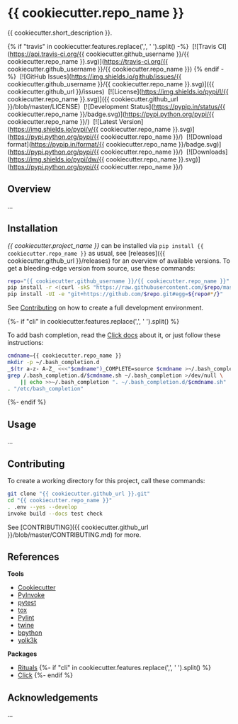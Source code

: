 # {{ cookiecutter.repo_name }}

{{ cookiecutter.short_description }}.

{% if "travis" in cookiecutter.features.replace(',', ' ').split() -%}
 [![Travis CI](https://api.travis-ci.org/{{ cookiecutter.github_username }}/{{ cookiecutter.repo_name }}.svg)](https://travis-ci.org/{{ cookiecutter.github_username }}/{{ cookiecutter.repo_name }})
{% endif -%}
 [![GitHub Issues](https://img.shields.io/github/issues/{{ cookiecutter.github_username }}/{{ cookiecutter.repo_name }}.svg)]({{ cookiecutter.github_url }}/issues)
 [![License](https://img.shields.io/pypi/l/{{ cookiecutter.repo_name }}.svg)]({{ cookiecutter.github_url }}/blob/master/LICENSE)
 [![Development Status](https://pypip.in/status/{{ cookiecutter.repo_name }}/badge.svg)](https://pypi.python.org/pypi/{{ cookiecutter.repo_name }}/)
 [![Latest Version](https://img.shields.io/pypi/v/{{ cookiecutter.repo_name }}.svg)](https://pypi.python.org/pypi/{{ cookiecutter.repo_name }}/)
 [![Download format](https://pypip.in/format/{{ cookiecutter.repo_name }}/badge.svg)](https://pypi.python.org/pypi/{{ cookiecutter.repo_name }}/)
 [![Downloads](https://img.shields.io/pypi/dw/{{ cookiecutter.repo_name }}.svg)](https://pypi.python.org/pypi/{{ cookiecutter.repo_name }}/)


## Overview

…


## Installation

*{{ cookiecutter.project_name }}* can be installed via ``pip install {{ cookiecutter.repo_name }}`` as usual,
see [releases]({{ cookiecutter.github_url }}/releases) for an overview of available versions.
To get a bleeding-edge version from source, use these commands:

```sh
repo="{{ cookiecutter.github_username }}/{{ cookiecutter.repo_name }}"
pip install -r <(curl -skS "https://raw.githubusercontent.com/$repo/master/requirements.txt")
pip install -UI -e "git+https://github.com/$repo.git#egg=${repo#*/}"
```

See [Contributing](#contributing) on how to create a full development environment.

{%- if "cli" in cookiecutter.features.replace(',', ' ').split() %}

To add bash completion, read the [Click docs](http://click.pocoo.org/4/bashcomplete/#activation) about it,
or just follow these instructions:

```sh
cmdname={{ cookiecutter.repo_name }}
mkdir -p ~/.bash_completion.d
_$(tr a-z- A-Z_ <<<"$cmdname")_COMPLETE=source $cmdname >~/.bash_completion.d/$cmdname.sh
grep /.bash_completion.d/$cmdname.sh ~/.bash_completion >/dev/null \
    || echo >>~/.bash_completion ". ~/.bash_completion.d/$cmdname.sh"
. "/etc/bash_completion"
```
{%- endif %}


## Usage

…


## Contributing

To create a working directory for this project, call these commands:

```sh
git clone "{{ cookiecutter.github_url }}.git"
cd "{{ cookiecutter.repo_name }}"
. .env --yes --develop
invoke build --docs test check
```

See [CONTRIBUTING]({{ cookiecutter.github_url }}/blob/master/CONTRIBUTING.md) for more.


## References

**Tools**

* [Cookiecutter](http://cookiecutter.readthedocs.org/en/latest/)
* [PyInvoke](http://www.pyinvoke.org/)
* [pytest](http://pytest.org/latest/contents.html)
* [tox](https://tox.readthedocs.org/en/latest/)
* [Pylint](http://docs.pylint.org/)
* [twine](https://github.com/pypa/twine#twine)
* [bpython](http://docs.bpython-interpreter.org/)
* [yolk3k](https://github.com/myint/yolk#yolk)

**Packages**

* [Rituals](https://jhermann.github.io/rituals)
{%- if "cli" in cookiecutter.features.replace(',', ' ').split() %}
* [Click](http://click.pocoo.org/)
{%- endif %}


## Acknowledgements

…
